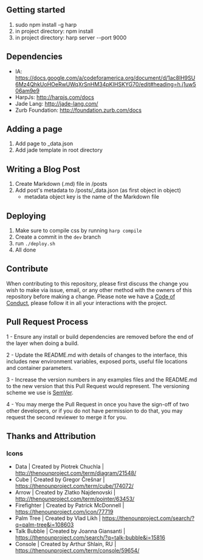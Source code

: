 ## Getting started

1. sudo npm install -g harp
2. in project directory: npm install
3. in project directory: harp server --port 9000

## Dependencies

- IA: https://docs.google.com/a/codeforamerica.org/document/d/1ac8lH9SU6Mz4QhkUoHOeRwUWqXrSnHM34pKIHSKYG70/edit#heading=h.j1uw506am9e9
- HarpJs: http://harpjs.com/docs
- Jade Lang: http://jade-lang.com/
- Zurb Foundation: http://foundation.zurb.com/docs

## Adding a page

1. Add page to _data.json
2. Add jade template in root directory

## Writing a Blog Post

1. Create Markdown (.md) file in /posts
2. Add post's metadata to /posts/_data.json (as first object in object)
    - metadata object key is the name of the Markdown file

## Deploying
1. Make sure to compile css by running `harp compile`
2. Create a commit in the `dev` branch
3. run `./deploy.sh`
4. All done

## Contribute
When contributing to this repository, please first discuss the change you wish to make via issue, email, or any other method with the owners of this repository before making a change.
Please note we have a [Code of Conduct](https://github.com/Code-for-Miami/codeofconduct), please follow it in all your interactions with the project.

## Pull Request Process
1 - Ensure any install or build dependencies are removed before the end of the layer when doing a build. 

2 - Update the README.md with details of changes to the interface, this includes new environment variables, exposed ports, useful file locations and container parameters. 

3 - Increase the version numbers in any examples files and the README.md to the new version that this Pull Request would represent. The versioning scheme we use is [SemVer](http://semver.org/).

4 - You may merge the Pull Request in once you have the sign-off of two other developers, or if you do not have permission to do that, you may request the second reviewer to merge it for you.

## Thanks and Attribution

### Icons
- Data | Created by Piotrek Chuchla | http://thenounproject.com/term/diagram/21548/
- Cube | Created by Gregor Črešnar | https://thenounproject.com/term/cube/174072/
- Arrow | Created by Zlatko Najdenovski | http://thenounproject.com/term/pointer/63453/
- Firefighter | Created by Patrick McDonnell | https://thenounproject.com/icon/77719
- Palm Tree | Created by Vlad Likh | https://thenounproject.com/search/?q=palm-tree&i=108603
- Talk Bubble | Created by Joanna Giansanti | https://thenounproject.com/search/?q=talk-bubble&i=15816
- Console | Created by Arthur Shlain, RU | https://thenounproject.com/term/console/59654/
